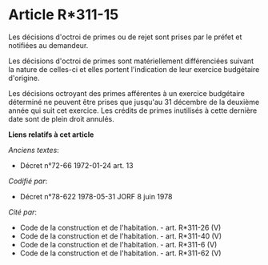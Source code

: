 # Article R*311-15

Les décisions d'octroi de primes ou de rejet sont prises par le préfet et notifiées au demandeur.

Les décisions d'octroi de primes sont matériellement différenciées suivant la nature de celles-ci et elles portent
l'indication de leur exercice budgétaire d'origine.

Les décisions octroyant des primes afférentes à un exercice budgétaire déterminé ne peuvent être prises que jusqu'au 31
décembre de la deuxième année qui suit cet exercice. Les crédits de primes inutilisés à cette dernière date sont de plein
droit annulés.

**Liens relatifs à cet article**

_Anciens textes_:

  - Décret n°72-66 1972-01-24 art. 13

_Codifié par_:

  - Décret n°78-622 1978-05-31 JORF 8 juin 1978

_Cité par_:

  - Code de la construction et de l'habitation. - art. R*311-26 (V)
  - Code de la construction et de l'habitation. - art. R*311-40 (V)
  - Code de la construction et de l'habitation. - art. R*311-6 (V)
  - Code de la construction et de l'habitation. - art. R*311-62 (V)

